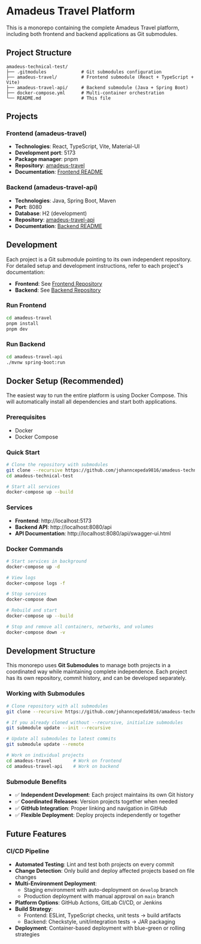 # Amadeus Travel Platform

This is a monorepo containing the complete Amadeus Travel platform, including both frontend and backend applications as Git submodules.

## Project Structure

```
amadeus-technical-test/
├── .gitmodules             # Git submodules configuration
├── amadeus-travel/         # Frontend submodule (React + TypeScript + Vite)
├── amadeus-travel-api/     # Backend submodule (Java + Spring Boot)
├── docker-compose.yml      # Multi-container orchestration
└── README.md               # This file
```

## Projects

### Frontend (amadeus-travel)

- **Technologies**: React, TypeScript, Vite, Material-UI
- **Development port**: 5173
- **Package manager**: pnpm
- **Repository**: [amadeus-travel](https://github.com/johanncepeda9816/amadeus-travel)
- **Documentation**: [Frontend README](https://github.com/johanncepeda9816/amadeus-travel#readme)

### Backend (amadeus-travel-api)

- **Technologies**: Java, Spring Boot, Maven
- **Port**: 8080
- **Database**: H2 (development)
- **Repository**: [amadeus-travel-api](https://github.com/johanncepeda9816/amadeus-travel-api)
- **Documentation**: [Backend README](https://github.com/johanncepeda9816/amadeus-travel-api#readme)

## Development

Each project is a Git submodule pointing to its own independent repository. For detailed setup and development instructions, refer to each project's documentation:

- **Frontend**: See [Frontend Repository](https://github.com/johanncepeda9816/amadeus-travel#readme)
- **Backend**: See [Backend Repository](https://github.com/johanncepeda9816/amadeus-travel-api#readme)

### Run Frontend

```bash
cd amadeus-travel
pnpm install
pnpm dev
```

### Run Backend

```bash
cd amadeus-travel-api
./mvnw spring-boot:run
```

## Docker Setup (Recommended)

The easiest way to run the entire platform is using Docker Compose. This will automatically install all dependencies and start both applications.

### Prerequisites

- Docker
- Docker Compose

### Quick Start

```bash
# Clone the repository with submodules
git clone --recursive https://github.com/johanncepeda9816/amadeus-technical-test.git
cd amadeus-technical-test

# Start all services
docker-compose up --build
```

### Services

- **Frontend**: http://localhost:5173
- **Backend API**: http://localhost:8080/api
- **API Documentation**: http://localhost:8080/api/swagger-ui.html

### Docker Commands

```bash
# Start services in background
docker-compose up -d

# View logs
docker-compose logs -f

# Stop services
docker-compose down

# Rebuild and start
docker-compose up --build

# Stop and remove all containers, networks, and volumes
docker-compose down -v
```

## Development Structure

This monorepo uses **Git Submodules** to manage both projects in a coordinated way while maintaining complete independence. Each project has its own repository, commit history, and can be developed separately.

### Working with Submodules

```bash
# Clone repository with all submodules
git clone --recursive https://github.com/johanncepeda9816/amadeus-technical-test.git

# If you already cloned without --recursive, initialize submodules
git submodule update --init --recursive

# Update all submodules to latest commits
git submodule update --remote

# Work on individual projects
cd amadeus-travel        # Work on frontend
cd amadeus-travel-api    # Work on backend
```

### Submodule Benefits

- ✅ **Independent Development**: Each project maintains its own Git history
- ✅ **Coordinated Releases**: Version projects together when needed
- ✅ **GitHub Integration**: Proper linking and navigation in GitHub
- ✅ **Flexible Deployment**: Deploy projects independently or together

## Future Features

### CI/CD Pipeline

- **Automated Testing**: Lint and test both projects on every commit
- **Change Detection**: Only build and deploy affected projects based on file changes
- **Multi-Environment Deployment**:
  - Staging environment with auto-deployment on `develop` branch
  - Production deployment with manual approval on `main` branch
- **Platform Options**: GitHub Actions, GitLab CI/CD, or Jenkins
- **Build Strategy**:
  - Frontend: ESLint, TypeScript checks, unit tests → build artifacts
  - Backend: Checkstyle, unit/integration tests → JAR packaging
- **Deployment**: Container-based deployment with blue-green or rolling strategies
